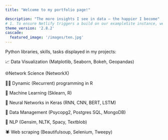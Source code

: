 ```yaml
---
title: "Welcome to my portfolio page!"

description: "The more insights I see in data – the happier I become"
# 1. To ensure Netlify triggers a build on our exampleSite instance, we need to change a file in the exampleSite directory.
theme_version: '2.8.2'
cascade:
  featured_image: '/images/ten.jpg'
---
```

Python libraries, skills, tasks displayed in my projects:

:chart_with_upwards_trend: Data Visualization (Matplotlib, Seaborn, Bokeh, Geopandas)

:globe_with_meridians:Network Science (NetworkX)

👨‍💻 Dynamic (Recurrent) programming in R

🧠 Machine Learning (Sklearn, R)

🤖 Neural Networks in Keras (RNN, CNN, BERT, LSTM)

📁 Data Management (Psycopg2, Postgres SQL, MongoDB) 

💬 NLP (Gensim, NLTK, Spacy, Textblob)

🕷️ Web scraping (Beautifulsoup, Selenium, Tweepy)